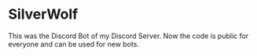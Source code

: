 # SilverWolf
This was the Discord Bot of my Discord Server. Now the code is public for everyone and can be used for new bots. 
